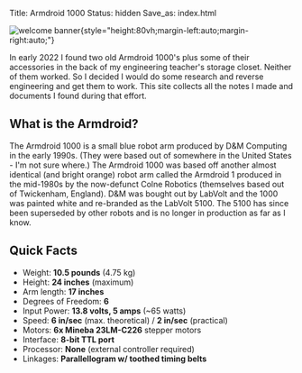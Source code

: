 Title: Armdroid 1000
Status: hidden
Save_as: index.html

![welcome banner](/armdroid/Arm_Welcome.png){style="height:80vh;margin-left:auto;margin-right:auto;"}

In early 2022 I found two old Armdroid 1000's plus some of their accessories in the back of my engineering teacher's storage closet. Neither of them worked. So I decided I would do some research and reverse engineering and get them to work. This site collects all the notes I made and documents I found during that effort.

## What is the Armdroid?

The Armdroid 1000 is a small blue robot arm produced by D&M Computing in the early 1990s. (They were based out of somewhere in the United States - I'm not sure where.) The Armdroid 1000 was based off another almost identical (and bright orange) robot arm called the Armdroid 1 produced in the mid-1980s by the now-defunct Colne Robotics (themselves based out of Twickenham, England). D&M was bought out by LabVolt and the 1000 was painted white and re-branded as the LabVolt 5100. The 5100 has since been superseded by other robots and is no longer in production as far as I know.

## Quick Facts

* Weight: **10.5 pounds** (4.75 kg)
* Height: **24 inches** (maximum)
* Arm length: **17 inches**
* Degrees of Freedom: **6**
* Input Power: **13.8 volts, 5 amps** (~65 watts)
* Speed: **6 in/sec** (max. theoretical) / **2 in/sec** (practical)
* Motors: **6x Mineba 23LM-C226** stepper motors
* Interface: **8-bit TTL port**
* Processor: **None** (external controller required)
* Linkages: **Parallellogram w/ toothed timing belts**
